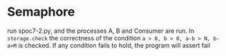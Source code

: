 # Semaphore
run spoc7-2.py, and the processes A, B and Consumer are run. In ```storage.check``` the correctness of the condition ```a > 0, b > 0, a-b > N, b-a>M``` is checked. If any condition fails to hold, the program will assert fail
